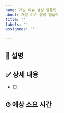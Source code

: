 ```yaml
---
name: 개발 이슈 생성 템플릿
about: 개발 이슈 생성 템플릿
title: ''
labels: ''
assignees: ''

---
```


## 📌 설명


## ✅ 상세 내용

- [ ]  

## ⏱ 예상 소요 시간
